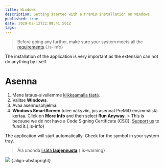 ```yaml
---
title: Windows
description: Getting started with a PreMiD installation on Windows
published: true
date: 2020-02-12T22:08:41.501Z
tags:
---
```


> Before going any further, make sure your system meets all the [requirements](/install/requirements).{.is-info}

The installation of the application is very important as the extension can not do anything by itself.

# Asenna
1. Mene lataus-sivullemme [klikkaamalla tästä](https://premid.app/downloads).
2. Valitse **Windows**.
3. Avaa asennusohjelma.
4. **Windows SmartScreen** tulee näkyviin, jos asennat PreMiD ensimmäistä kertaa. Click on **More Info** and then select **Run Anyway**. > This is because we do not have a Code Signing Certificate (CSC). [Support us](https://www.patreon.com/Timeraa) to fund it.{.is-info}

The application will start automatically. Check for the symbol in your system tray.

> Älä unohda [lisätä **laajennusta**](/install).{.is-warning}

![](https://a.icons8.com/djxbtnYm/GBjHDS/svg.svg) {.align-abstopright}